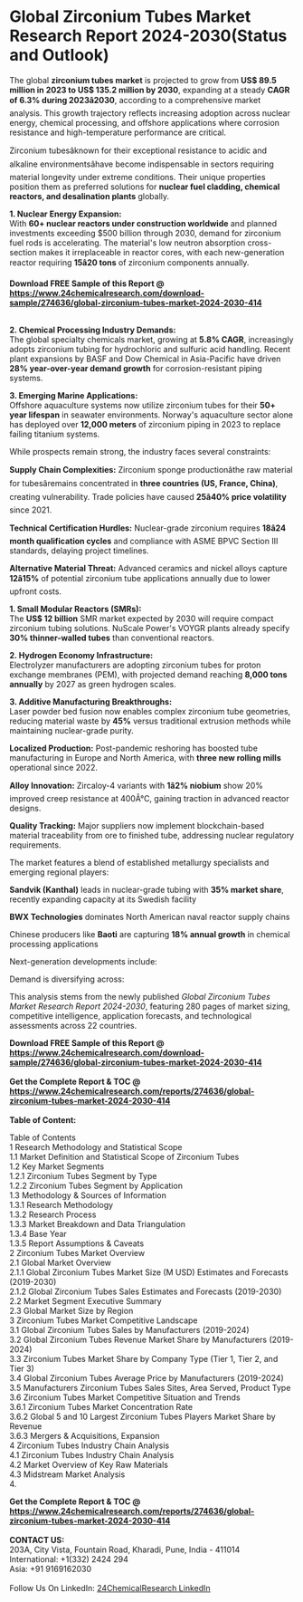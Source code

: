 <h1>Global Zirconium Tubes Market Research Report 2024-2030(Status and Outlook)</h1><p>The global <strong>zirconium tubes market</strong> is projected to grow from <strong>US$ 89.5 million in 2023 to US$ 135.2 million by 2030</strong>, expanding at a steady <strong>CAGR of 6.3% during 2023â2030</strong>, according to a comprehensive market analysis. This growth trajectory reflects increasing adoption across nuclear energy, chemical processing, and offshore applications where corrosion resistance and high-temperature performance are critical.</p><p>Zirconium tubesâknown for their exceptional resistance to acidic and alkaline environmentsâhave become indispensable in sectors requiring material longevity under extreme conditions. Their unique properties position them as preferred solutions for <strong>nuclear fuel cladding, chemical reactors, and desalination plants</strong> globally.</p><p><strong>1. Nuclear Energy Expansion:</strong><br>
With <strong>60+ nuclear reactors under construction worldwide</strong> and planned investments exceeding $500 billion through 2030, demand for zirconium fuel rods is accelerating. The material's low neutron absorption cross-section makes it irreplaceable in reactor cores, with each new-generation reactor requiring <strong>15â20 tons</strong> of zirconium components annually.</p><div><b>Download FREE Sample of this Report @ 
            <a href="https://www.24chemicalresearch.com/download-sample/274636/global-zirconium-tubes-market-2024-2030-414">
            https://www.24chemicalresearch.com/download-sample/274636/global-zirconium-tubes-market-2024-2030-414</a></b></div><br><p><strong>2. Chemical Processing Industry Demands:</strong><br>
The global specialty chemicals market, growing at <strong>5.8% CAGR</strong>, increasingly adopts zirconium tubing for hydrochloric and sulfuric acid handling. Recent plant expansions by BASF and Dow Chemical in Asia-Pacific have driven <strong>28% year-over-year demand growth</strong> for corrosion-resistant piping systems.</p><p><strong>3. Emerging Marine Applications:</strong><br>
Offshore aquaculture systems now utilize zirconium tubes for their <strong>50+ year lifespan</strong> in seawater environments. Norway's aquaculture sector alone has deployed over <strong>12,000 meters</strong> of zirconium piping in 2023 to replace failing titanium systems.</p><p>While prospects remain strong, the industry faces several constraints:</p><p><strong>Supply Chain Complexities:</strong> Zirconium sponge productionâthe raw material for tubesâremains concentrated in <strong>three countries (US, France, China)</strong>, creating vulnerability. Trade policies have caused <strong>25â40% price volatility</strong> since 2021.</p><p><strong>Technical Certification Hurdles:</strong> Nuclear-grade zirconium requires <strong>18â24 month qualification cycles</strong> and compliance with ASME BPVC Section III standards, delaying project timelines.</p><p><strong>Alternative Material Threat:</strong> Advanced ceramics and nickel alloys capture <strong>12â15%</strong> of potential zirconium tube applications annually due to lower upfront costs.</p><p><strong>1. Small Modular Reactors (SMRs):</strong><br>
The <strong>US$ 12 billion</strong> SMR market expected by 2030 will require compact zirconium tubing solutions. NuScale Power's VOYGR plants already specify <strong>30% thinner-walled tubes</strong> than conventional reactors.</p><p><strong>2. Hydrogen Economy Infrastructure:</strong><br>
Electrolyzer manufacturers are adopting zirconium tubes for proton exchange membranes (PEM), with projected demand reaching <strong>8,000 tons annually</strong> by 2027 as green hydrogen scales.</p><p><strong>3. Additive Manufacturing Breakthroughs:</strong><br>
Laser powder bed fusion now enables complex zirconium tube geometries, reducing material waste by <strong>45%</strong> versus traditional extrusion methods while maintaining nuclear-grade purity.</p><p><strong>Localized Production:</strong> Post-pandemic reshoring has boosted tube manufacturing in Europe and North America, with <strong>three new rolling mills</strong> operational since 2022.</p><p><strong>Alloy Innovation:</strong> Zircaloy-4 variants with <strong>1â2% niobium</strong> show 20% improved creep resistance at 400Â°C, gaining traction in advanced reactor designs.</p><p><strong>Quality Tracking:</strong> Major suppliers now implement blockchain-based material traceability from ore to finished tube, addressing nuclear regulatory requirements.</p><p>The market features a blend of established metallurgy specialists and emerging regional players:</p><p><strong>Sandvik (Kanthal)</strong> leads in nuclear-grade tubing with <strong>35% market share</strong>, recently expanding capacity at its Swedish facility</p><p><strong>BWX Technologies</strong> dominates North American naval reactor supply chains</p><p>Chinese producers like <strong>Baoti</strong> are capturing <strong>18% annual growth</strong> in chemical processing applications</p><p>Next-generation developments include:</p><p>Demand is diversifying across:</p><p>This analysis stems from the newly published <em>Global Zirconium Tubes Market Research Report 2024-2030</em>, featuring 280 pages of market sizing, competitive intelligence, application forecasts, and technological assessments across 22 countries.</p><div><b>Download FREE Sample of this Report @ 
            <a href="https://www.24chemicalresearch.com/download-sample/274636/global-zirconium-tubes-market-2024-2030-414">
            https://www.24chemicalresearch.com/download-sample/274636/global-zirconium-tubes-market-2024-2030-414</a></b></div><br><div><b>Get the Complete Report & TOC @ 
            <a href="https://www.24chemicalresearch.com/reports/274636/global-zirconium-tubes-market-2024-2030-414">
            https://www.24chemicalresearch.com/reports/274636/global-zirconium-tubes-market-2024-2030-414</a></b></div><br>
            <b>Table of Content:</b><p>Table of Contents<br />
1 Research Methodology and Statistical Scope<br />
1.1 Market Definition and Statistical Scope of Zirconium Tubes<br />
1.2 Key Market Segments<br />
1.2.1 Zirconium Tubes Segment by Type<br />
1.2.2 Zirconium Tubes Segment by Application<br />
1.3 Methodology & Sources of Information<br />
1.3.1 Research Methodology<br />
1.3.2 Research Process<br />
1.3.3 Market Breakdown and Data Triangulation<br />
1.3.4 Base Year<br />
1.3.5 Report Assumptions & Caveats<br />
2 Zirconium Tubes Market Overview<br />
2.1 Global Market Overview<br />
2.1.1 Global Zirconium Tubes Market Size (M USD) Estimates and Forecasts (2019-2030)<br />
2.1.2 Global Zirconium Tubes Sales Estimates and Forecasts (2019-2030)<br />
2.2 Market Segment Executive Summary<br />
2.3 Global Market Size by Region<br />
3 Zirconium Tubes Market Competitive Landscape<br />
3.1 Global Zirconium Tubes Sales by Manufacturers (2019-2024)<br />
3.2 Global Zirconium Tubes Revenue Market Share by Manufacturers (2019-2024)<br />
3.3 Zirconium Tubes Market Share by Company Type (Tier 1, Tier 2, and Tier 3)<br />
3.4 Global Zirconium Tubes Average Price by Manufacturers (2019-2024)<br />
3.5 Manufacturers Zirconium Tubes Sales Sites, Area Served, Product Type<br />
3.6 Zirconium Tubes Market Competitive Situation and Trends<br />
3.6.1 Zirconium Tubes Market Concentration Rate<br />
3.6.2 Global 5 and 10 Largest Zirconium Tubes Players Market Share by Revenue<br />
3.6.3 Mergers & Acquisitions, Expansion<br />
4 Zirconium Tubes Industry Chain Analysis<br />
4.1 Zirconium Tubes Industry Chain Analysis<br />
4.2 Market Overview of Key Raw Materials<br />
4.3 Midstream Market Analysis<br />
4.</p><div><b>Get the Complete Report & TOC @ 
            <a href="https://www.24chemicalresearch.com/reports/274636/global-zirconium-tubes-market-2024-2030-414">
            https://www.24chemicalresearch.com/reports/274636/global-zirconium-tubes-market-2024-2030-414</a></b></div><br><b>CONTACT US:</b><br>
            203A, City Vista, Fountain Road, Kharadi, Pune, India - 411014<br>
            International: +1(332) 2424 294<br>
            Asia: +91 9169162030 <br><br>
            Follow Us On LinkedIn: <a href="https://www.linkedin.com/company/24chemicalresearch/">24ChemicalResearch LinkedIn</a>